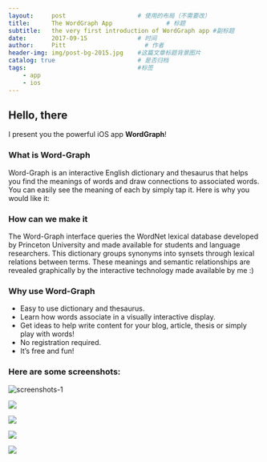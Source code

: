```yaml
---
layout:     post                    # 使用的布局（不需要改）
title:      The WordGraph App               # 标题 
subtitle:   the very first introduction of WordGraph app #副标题
date:       2017-09-15              # 时间
author:     Pitt                      # 作者
header-img: img/post-bg-2015.jpg    #这篇文章标题背景图片
catalog: true                       # 是否归档
tags:                               #标签
    - app
    - ios
---
```


## Hello, there

I present you the powerful iOS app **WordGraph**!

   
### What is Word-Graph

Word-Graph is an interactive English dictionary and thesaurus that helps you find the meanings of words and draw connections to associated words. You can easily see the meaning of each by simply tap it. Here is why you would like it:
   


### How can we make it

The Word-Graph interface queries the WordNet lexical database developed by Princeton University and made available for students and language researchers. This dictionary groups synonyms into synsets through lexical relations between terms. These meanings and semantic relationships are revealed graphically by the interactive technology made available by me :)



### Why use Word-Graph

* Easy to use dictionary and thesaurus.
* Learn how words associate in a visually interactive display.
* Get ideas to help write content for your blog, article, thesis or simply play with words!
* No registration required.
* It’s free and fun!
   
    
### Here are some screenshots:   

![screenshots-1](https://ws1.sinaimg.cn/large/006tKfTcly1fjkt3c861mj30yi1pc0vi.jpg)

![](https://ws4.sinaimg.cn/large/006tKfTcly1fjkt54sjn4j30yi1pcdlb.jpg)

![](https://ws1.sinaimg.cn/large/006tKfTcly1fjkt54gbb1j30yi1pc77n.jpg)

![](https://ws4.sinaimg.cn/large/006tKfTcly1fjkt546zj4j30yi1pcwgv.jpg)

![](https://ws3.sinaimg.cn/large/006tKfTcly1fjkt53uzdrj30yi1pcae0.jpg)
